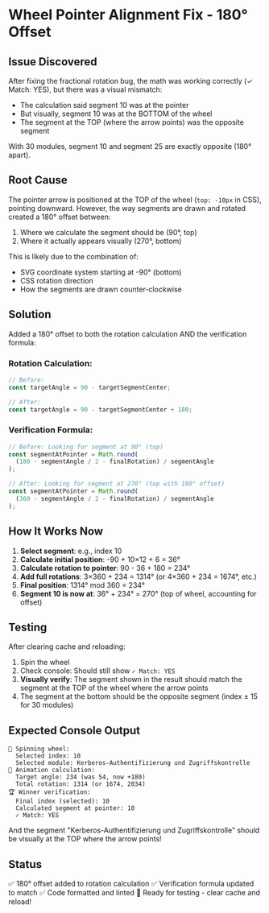 # Wheel Pointer Alignment Fix - 180° Offset

## Issue Discovered

After fixing the fractional rotation bug, the math was working correctly (✓ Match: YES), but there was a visual mismatch:

- The calculation said segment 10 was at the pointer
- But visually, segment 10 was at the BOTTOM of the wheel
- The segment at the TOP (where the arrow points) was the opposite segment

With 30 modules, segment 10 and segment 25 are exactly opposite (180° apart).

## Root Cause

The pointer arrow is positioned at the TOP of the wheel (`top: -10px` in CSS), pointing downward. However, the way segments are drawn and rotated created a 180° offset between:

1. Where we calculate the segment should be (90°, top)
2. Where it actually appears visually (270°, bottom)

This is likely due to the combination of:

- SVG coordinate system starting at -90° (bottom)
- CSS rotation direction
- How the segments are drawn counter-clockwise

## Solution

Added a 180° offset to both the rotation calculation AND the verification formula:

### Rotation Calculation:

```javascript
// Before:
const targetAngle = 90 - targetSegmentCenter;

// After:
const targetAngle = 90 - targetSegmentCenter + 180;
```

### Verification Formula:

```javascript
// Before: Looking for segment at 90° (top)
const segmentAtPointer = Math.round(
  (180 - segmentAngle / 2 - finalRotation) / segmentAngle
);

// After: Looking for segment at 270° (top with 180° offset)
const segmentAtPointer = Math.round(
  (360 - segmentAngle / 2 - finalRotation) / segmentAngle
);
```

## How It Works Now

1. **Select segment**: e.g., index 10
2. **Calculate initial position**: -90 + 10×12 + 6 = 36°
3. **Calculate rotation to pointer**: 90 - 36 + 180 = 234°
4. **Add full rotations**: 3×360 + 234 = 1314° (or 4×360 + 234 = 1674°, etc.)
5. **Final position**: 1314° mod 360 = 234°
6. **Segment 10 is now at**: 36° + 234° = 270° (top of wheel, accounting for offset)

## Testing

After clearing cache and reloading:

1. Spin the wheel
2. Check console: Should still show `✓ Match: YES`
3. **Visually verify**: The segment shown in the result should match the segment at the TOP of the wheel where the arrow points
4. The segment at the bottom should be the opposite segment (index ± 15 for 30 modules)

## Expected Console Output

```
🎯 Spinning wheel:
  Selected index: 10
  Selected module: Kerberos-Authentifizierung und Zugriffskontrolle
🎲 Animation calculation:
  Target angle: 234 (was 54, now +180)
  Total rotation: 1314 (or 1674, 2034)
🏆 Winner verification:
  Final index (selected): 10
  Calculated segment at pointer: 10
  ✓ Match: YES
```

And the segment "Kerberos-Authentifizierung und Zugriffskontrolle" should be visually at the TOP where the arrow points!

## Status

✅ 180° offset added to rotation calculation
✅ Verification formula updated to match
✅ Code formatted and linted
🔄 Ready for testing - clear cache and reload!
